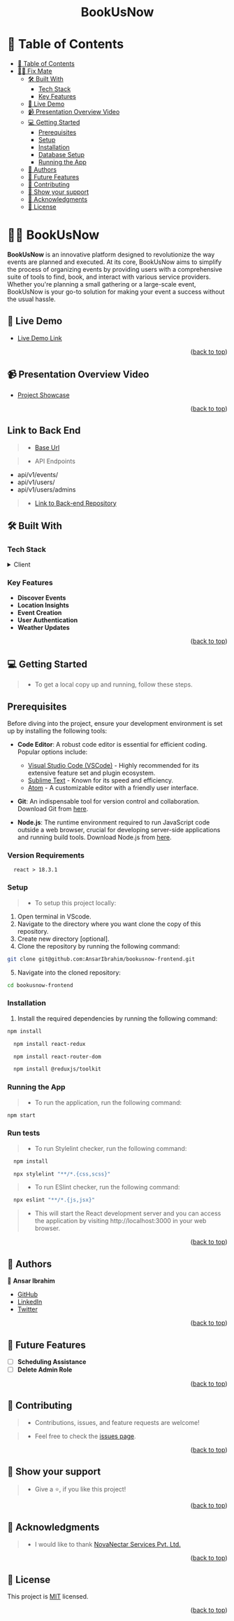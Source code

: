 <a name="readme-top"></a>

<div align="center">
  <h1>BookUsNow</h1>
</div>

# 📗 Table of Contents

- [📗 Table of Contents](#-table-of-contents)
- [👨‍💻 Fix Mate ](#-fix-mate-)
  - [🛠 Built With ](#-built-with-)
    - [Tech Stack ](#tech-stack-)
    - [Key Features ](#key-features-)
  - [🚀 Live Demo ](#-live-demo-)
  - [📹 Presentation Overview Video ](#-the-video-)
  - [💻 Getting Started ](#-getting-started-)
    - [Prerequisites](#prerequisites)
    - [Setup](#setup)
    - [Installation](#installation)
    - [Database Setup](#database-setup)
    - [Running the App](#running-the-app)
  - [👥 Authors ](#-authors-)
  - [🔭 Future Features ](#-future-features-)
  - [🤝 Contributing ](#-contributing-)
  - [💖 Show your support ](#-show-your-support-)
  - [🙏 Acknowledgments ](#-acknowledgments-)
  - [📝 License ](#-license-)

# 👨‍💻 BookUsNow <a name="about-project"></a>

**BookUsNow** is an innovative platform designed to revolutionize the way events are planned and executed. At its core, BookUsNow aims to simplify the process of organizing events by providing users with a comprehensive suite of tools to find, book, and interact with various service providers. Whether you're planning a small gathering or a large-scale event, BookUsNow is your go-to solution for making your event a success without the usual hassle.

<!-- LIVE DEMO -->

## 🚀 Live Demo <a name="live-demo"></a>

- [Live Demo Link](https://music-store-ansaribrahim.netlify.app/)

<!-- The Video -->

<p align="right">(<a href="#readme-top">back to top</a>)</p>

## 📹 Presentation Overview Video <a name="the-video"></a>

- [Project Showcase](https://youtu.be/kWuiJBWqA1w)

<p align="right">(<a href="#readme-top">back to top</a>)</p>

## Link to Back End

> - [Base Url](https://bookusnow-db016831f8aa.herokuapp.com/)

> - API Endpoints

- api/v1/events/
- api/v1/users/
- api/v1/users/admins

> - [Link to Back-end Repository](https://github.com/AnsarIbrahim/bookusnow-backend)

## 🛠 Built With <a name="built-with"></a>

### Tech Stack <a name="tech-stack"></a>

<details>
  <summary>Client</summary>
  <ul>
    <li><a href="https://reactjs.org/">React</a></li>
    <li><a href="https://redux.js.org/">Redux</a></li>
    <li><a href="https://tailwindcss.com/">Tailwind CSS</a></li>
    <li><a href="https://developer.mozilla.org/en-US/docs/Web/HTML">HTML</a></li>
    <li><a href="https://developer.mozilla.org/en-US/docs/Web/CSS">CSS</a></li>
    <li><a href="https://developer.mozilla.org/en-US/docs/Web/JAVASCRIPT">JAVA-SCRIPT</a></li>
  </ul>
</details>

### Key Features <a name="key-features"></a>

- **Discover Events**
- **Location Insights**
- **Event Creation**
- **User Authentication**
- **Weather Updates**

<p align="right">(<a href="#readme-top">back to top</a>)</p>

## 💻 Getting Started <a name="getting-started"></a>

> - To get a local copy up and running, follow these steps.

## Prerequisites

Before diving into the project, ensure your development environment is set up by installing the following tools:

- **Code Editor**: A robust code editor is essential for efficient coding. Popular options include:

  - [Visual Studio Code (VSCode)](https://code.visualstudio.com/download) - Highly recommended for its extensive feature set and plugin ecosystem.
  - [Sublime Text](https://www.sublimetext.com/3) - Known for its speed and efficiency.
  - [Atom](https://atom.io/) - A customizable editor with a friendly user interface.

- **Git**: An indispensable tool for version control and collaboration. Download Git from [here](https://git-scm.com/downloads).

- **Node.js**: The runtime environment required to run JavaScript code outside a web browser, crucial for developing server-side applications and running build tools. Download Node.js from [here](https://nodejs.org/en/download/).

### Version Requirements

```
  react > 18.3.1
```

### Setup

> - To setup this project locally:

1. Open terminal in VScode.
2. Navigate to the directory where you want clone the copy of this repository.
3. Create new directory [optional].
4. Clone the repository by running the following command:

```sh
git clone git@github.com:AnsarIbrahim/bookusnow-frontend.git
```

5. Navigate into the cloned repository:

```sh
cd bookusnow-frontend
```

### Installation

1. Install the required dependencies by running the following command:

```sh
npm install
```

```sh
  npm install react-redux
```

```sh
  npm install react-router-dom
```

```sh
  npm install @reduxjs/toolkit
```

### Running the App

> - To run the application, run the following command:

```sh
npm start
```

### Run tests

> - To run Stylelint checker, run the following command:

```sh
  npm install
```

```sh
  npx stylelint "**/*.{css,scss}"
```

> - To run ESlint checker, run the following command:

```sh
  npx eslint "**/*.{js,jsx}"
```

> - This will start the React development server and you can access the application by visiting http://localhost:3000 in your web browser.

<p align="right">(<a href="#readme-top">back to top</a>)</p>

## 👥 Authors <a name="authors"></a>

👤 **Ansar Ibrahim**

- [GitHub](https://github.com/AnsarIbrahim)
- [LinkedIn](https://linkedin.com/in/ansar-ibrahim/)
- [Twitter](https://twitter.com/ansaradheeb)

<p align="right">(<a href="#readme-top">back to top</a>)</p>

## 🔭 Future Features <a name="future-features"></a>

- [ ] **Scheduling Assistance**
- [ ] **Delete Admin Role**

<p align="right">(<a href="#readme-top">back to top</a>)</p>

## 🤝 Contributing <a name="contributing"></a>

> - Contributions, issues, and feature requests are welcome!

> - Feel free to check the [issues page](../../issues/).

<p align="right">(<a href="#readme-top">back to top</a>)</p>

## 💖 Show your support <a name="support"></a>

> - Give a ⭐️, if you like this project!

<p align="right">(<a href="#readme-top">back to top</a>)</p>

## 🙏 Acknowledgments <a name="acknowledgements"></a>

> - I would like to thank [NovaNectar Services Pvt. Ltd.](https://www.novanectar.co.in/)

<p align="right">(<a href="#readme-top">back to top</a>)</p>

## 📝 License <a name="license"></a>

This project is [MIT](./LICENSE) licensed.

<p align="right">(<a href="#readme-top">back to top</a>)</p>
